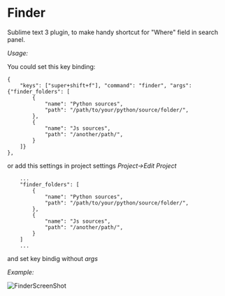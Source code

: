 Finder
======
Sublime text 3 plugin, to make handy shortcut for "Where" field in search panel.


*Usage:*

You could set this key binding:

```
{
    "keys": ["super+shift+f"], "command": "finder", "args": {"finder_folders": [
        {
            "name": "Python sources",
            "path": "/path/to/your/python/source/folder/",
        },
        {
            "name": "Js sources",
            "path": "/another/path/",
        }
    ]}
},
```

or add this settings in project settings *Project->Edit Project*

```
    ...
    "finder_folders": [
        {
            "name": "Python sources",
            "path": "/path/to/your/python/source/folder/",
        },
        {
            "name": "Js sources",
            "path": "/another/path/",
        }
    ]
    ...
```

and set key bindig without *args*

*Example:*

![FinderScreenShot](https://downloader.disk.yandex.ru/preview/0cda702c60e5ed311aab9562ee53fbd0/mpfs/tEJtcDLp438_5vmkcKfDRSyJ6Z0TYuZYfPvjwqjvU7BN0gWBrZ6oMSV_oy8QXX_AaPI4lyZZHNxCDVNN-m6tOg%3D%3D?uid=0&filename=Finderpng&disposition=inline&hash=&limit=0&content_type=image%2Fpng&size=XXL&crop=0)
